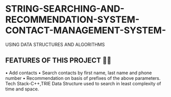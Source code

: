 # STRING-SEARCHING-AND-RECOMMENDATION-SYSTEM-CONTACT-MANAGEMENT-SYSTEM-
USING DATA STRUCTURES AND ALGORITHMS 


##  **FEATURES OF THIS PROJECT**	:man_technologist:
•	Add contacts 
•	Search contacts by first name, last name and phone number
•	Recommendation on basis of prefixes of the above parameters.
Tech Stack-C++,TRIE Data Structure used to search in least complexity of time and space.
